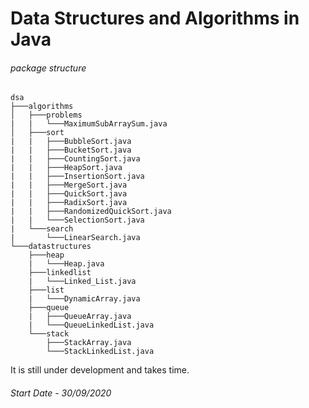 # Data Structures and Algorithms in Java

###### package structure

```
dsa
├───algorithms
│   ├───problems
|   |   └───MaximumSubArraySum.java
│   ├───sort
|   |   ├───BubbleSort.java
|   |   ├───BucketSort.java
|   |   ├───CountingSort.java
|   |   ├───HeapSort.java
|   |   ├───InsertionSort.java
|   |   ├───MergeSort.java
|   |   ├───QuickSort.java
|   |   ├───RadixSort.java
|   |   ├───RandomizedQuickSort.java
|   |   └───SelectionSort.java
|   └───search
|       └───LinearSearch.java
└───datastructures
    ├───heap
    |   └───Heap.java
    ├───linkedlist
    |   └───Linked_List.java
    ├───list
    |   └───DynamicArray.java
    ├───queue
    |   ├───QueueArray.java
    |   └───QueueLinkedList.java
    └───stack
        ├───StackArray.java
        └───StackLinkedList.java
```

It is still under development and takes time.


###### Start Date - 30/09/2020

